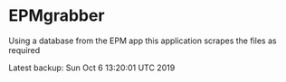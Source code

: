 # EPMgrabber
Using a database from the EPM app this application scrapes the files as required


Latest backup: Sun Oct 6 13:20:01 UTC 2019
